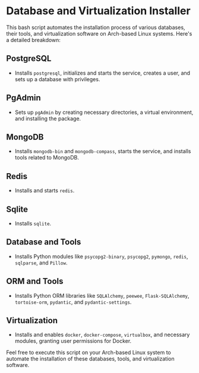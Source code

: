 # Database and Virtualization Installer

This bash script automates the installation process of various databases, their tools, and virtualization software on Arch-based Linux systems. Here's a detailed breakdown:

## PostgreSQL
- Installs `postgresql`, initializes and starts the service, creates a user, and sets up a database with privileges.

## PgAdmin
- Sets up `pgAdmin` by creating necessary directories, a virtual environment, and installing the package.

## MongoDB
- Installs `mongodb-bin` and `mongodb-compass`, starts the service, and installs tools related to MongoDB.

## Redis
- Installs and starts `redis`.

## Sqlite
- Installs `sqlite`.

## Database and Tools
- Installs Python modules like `psycopg2-binary`, `psycopg2`, `pymongo`, `redis`, `sqlparse`, and `Pillow`.

## ORM and Tools
- Installs Python ORM libraries like `SQLAlchemy`, `peewee`, `Flask-SQLAlchemy`, `tortoise-orm`, `pydantic`, and `pydantic-settings`.

## Virtualization
- Installs and enables `docker`, `docker-compose`, `virtualbox`, and necessary modules, granting user permissions for Docker.

Feel free to execute this script on your Arch-based Linux system to automate the installation of these databases, tools, and virtualization software.
